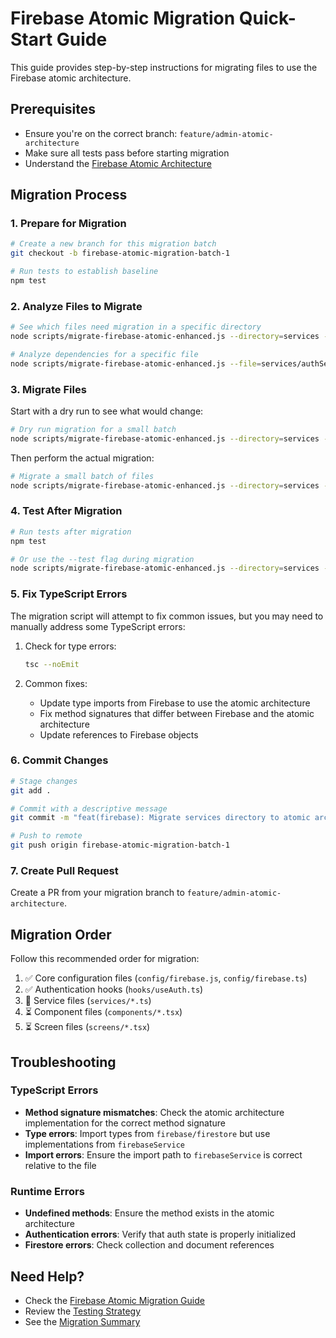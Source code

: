 # Firebase Atomic Migration Quick-Start Guide

This guide provides step-by-step instructions for migrating files to use the Firebase atomic architecture.

## Prerequisites

- Ensure you're on the correct branch: `feature/admin-atomic-architecture`
- Make sure all tests pass before starting migration
- Understand the [Firebase Atomic Architecture](./firebase-atomic-migration-guide.md)

## Migration Process

### 1. Prepare for Migration

```bash
# Create a new branch for this migration batch
git checkout -b firebase-atomic-migration-batch-1

# Run tests to establish baseline
npm test
```

### 2. Analyze Files to Migrate

```bash
# See which files need migration in a specific directory
node scripts/migrate-firebase-atomic-enhanced.js --directory=services --dry-run

# Analyze dependencies for a specific file
node scripts/migrate-firebase-atomic-enhanced.js --file=services/authService.ts --analyze-deps --dry-run
```

### 3. Migrate Files

Start with a dry run to see what would change:

```bash
# Dry run migration for a small batch
node scripts/migrate-firebase-atomic-enhanced.js --directory=services --limit=5 --dry-run
```

Then perform the actual migration:

```bash
# Migrate a small batch of files
node scripts/migrate-firebase-atomic-enhanced.js --directory=services --limit=5 --create-branch
```

### 4. Test After Migration

```bash
# Run tests after migration
npm test

# Or use the --test flag during migration
node scripts/migrate-firebase-atomic-enhanced.js --directory=services --limit=5 --test
```

### 5. Fix TypeScript Errors

The migration script will attempt to fix common issues, but you may need to manually address some TypeScript errors:

1. Check for type errors:
   ```bash
   tsc --noEmit
   ```

2. Common fixes:
   - Update type imports from Firebase to use the atomic architecture
   - Fix method signatures that differ between Firebase and the atomic architecture
   - Update references to Firebase objects

### 6. Commit Changes

```bash
# Stage changes
git add .

# Commit with a descriptive message
git commit -m "feat(firebase): Migrate services directory to atomic architecture"

# Push to remote
git push origin firebase-atomic-migration-batch-1
```

### 7. Create Pull Request

Create a PR from your migration branch to `feature/admin-atomic-architecture`.

## Migration Order

Follow this recommended order for migration:

1. ✅ Core configuration files (`config/firebase.js`, `config/firebase.ts`)
2. ✅ Authentication hooks (`hooks/useAuth.ts`)
3. 🔄 Service files (`services/*.ts`)
4. ⏳ Component files (`components/*.tsx`)
5. ⏳ Screen files (`screens/*.tsx`)

## Troubleshooting

### TypeScript Errors

- **Method signature mismatches**: Check the atomic architecture implementation for the correct method signature
- **Type errors**: Import types from `firebase/firestore` but use implementations from `firebaseService`
- **Import errors**: Ensure the import path to `firebaseService` is correct relative to the file

### Runtime Errors

- **Undefined methods**: Ensure the method exists in the atomic architecture
- **Authentication errors**: Verify that auth state is properly initialized
- **Firestore errors**: Check collection and document references

## Need Help?

- Check the [Firebase Atomic Migration Guide](./firebase-atomic-migration-guide.md)
- Review the [Testing Strategy](./firebase-atomic-migration-testing.md)
- See the [Migration Summary](../status/firebase-atomic-migration-summary.md)